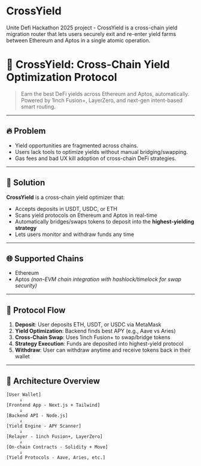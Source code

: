 # CrossYield

Unite Defi Hackathon 2025 project - CrossYield is a cross-chain yield migration router that lets users securely exit and re-enter yield farms between Ethereum and Aptos in a single atomic operation.

# 🌉 CrossYield: Cross-Chain Yield Optimization Protocol

> Earn the best DeFi yields across Ethereum and Aptos, automatically.  
> Powered by 1inch Fusion+, LayerZero, and next-gen intent-based smart routing.

---

## 🔥 Problem

- Yield opportunities are fragmented across chains.
- Users lack tools to optimize yields without manual bridging/swapping.
- Gas fees and bad UX kill adoption of cross-chain DeFi strategies.

---

## 🎯 Solution

**CrossYield** is a cross-chain yield optimizer that:

- Accepts deposits in USDT, USDC, or ETH
- Scans yield protocols on Ethereum and Aptos in real-time
- Automatically bridges/swaps tokens to deposit into the **highest-yielding strategy**
- Lets users monitor and withdraw funds any time

---

## 🌐 Supported Chains

- Ethereum
- Aptos _(non-EVM chain integration with hashlock/timelock for swap security)_

---

## 🔁 Protocol Flow

1. **Deposit**: User deposits ETH, USDT, or USDC via MetaMask
2. **Yield Optimization**: Backend finds best APY (e.g., Aave vs Aries)
3. **Cross-Chain Swap**: Uses 1inch Fusion+ to swap/bridge tokens
4. **Strategy Execution**: Funds are deposited into highest-yield protocol
5. **Withdraw**: User can withdraw anytime and receive tokens back in their wallet

---

## 🧱 Architecture Overview

```plaintext
[User Wallet]
     ↓
[Frontend App - Next.js + Tailwind]
     ↓
[Backend API - Node.js]
     ↓
[Yield Engine - APY Scanner]
     ↓
[Relayer - 1inch Fusion+, LayerZero]
     ↓
[On-chain Contracts - Solidity + Move]
     ↓
[Yield Protocols - Aave, Aries, etc.]
```
